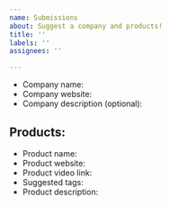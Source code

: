 ```yaml
---
name: Submissions
about: Suggest a company and products!
title: ''
labels: ''
assignees: ''

---
```


- Company name: 
- Company website:
- Company description (optional):

## Products:

- Product name:
- Product website:
- Product video link: 
- Suggested tags: 
- Product description:
